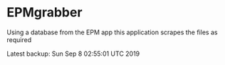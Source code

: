 # EPMgrabber
Using a database from the EPM app this application scrapes the files as required


Latest backup: Sun Sep 8 02:55:01 UTC 2019
